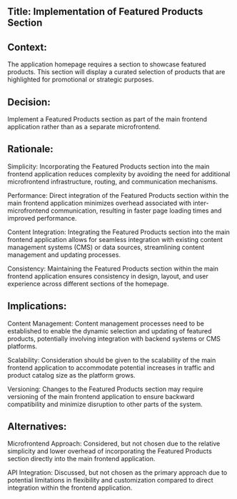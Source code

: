 ## Title: Implementation of Featured Products Section

## Context:
The application homepage requires a section to showcase featured products. This section will display a curated selection of products that are highlighted for promotional or strategic purposes.

## Decision:
Implement a Featured Products section as part of the main frontend application rather than as a separate microfrontend.

## Rationale:

Simplicity: Incorporating the Featured Products section into the main frontend application reduces complexity by avoiding the need for additional microfrontend infrastructure, routing, and communication mechanisms.

Performance: Direct integration of the Featured Products section within the main frontend application minimizes overhead associated with inter-microfrontend communication, resulting in faster page loading times and improved performance.

Content Integration: Integrating the Featured Products section into the main frontend application allows for seamless integration with existing content management systems (CMS) or data sources, streamlining content management and updating processes.

Consistency: Maintaining the Featured Products section within the main frontend application ensures consistency in design, layout, and user experience across different sections of the homepage.

## Implications:

Content Management: Content management processes need to be established to enable the dynamic selection and updating of featured products, potentially involving integration with backend systems or CMS platforms.

Scalability: Consideration should be given to the scalability of the main frontend application to accommodate potential increases in traffic and product catalog size as the platform grows.

Versioning: Changes to the Featured Products section may require versioning of the main frontend application to ensure backward compatibility and minimize disruption to other parts of the system.

## Alternatives:

Microfrontend Approach: Considered, but not chosen due to the relative simplicity and lower overhead of incorporating the Featured Products section directly into the main frontend application.

API Integration: Discussed, but not chosen as the primary approach due to potential limitations in flexibility and customization compared to direct integration within the frontend application.